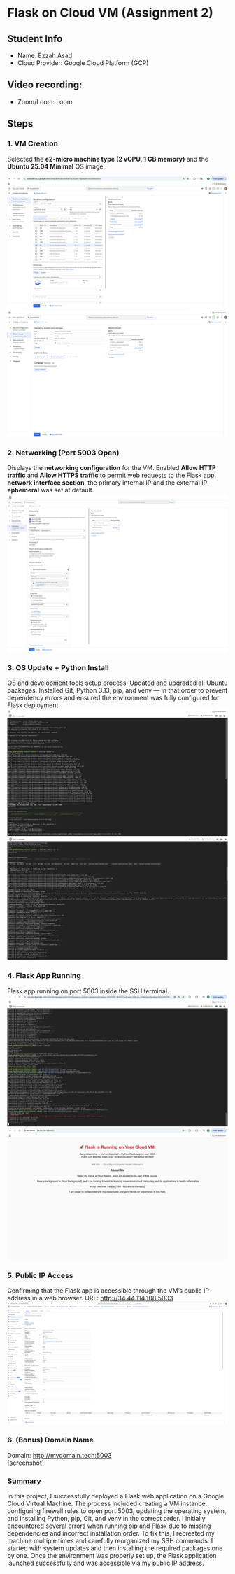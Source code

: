 
# Flask on Cloud VM (Assignment 2)

## Student Info
- Name:  Ezzah Asad
- Cloud Provider:  Google Cloud Platform (GCP)

## Video recording: 
- Zoom/Loom: Loom

## Steps
### 1. VM Creation
Selected the **e2-micro machine type (2 vCPU, 1 GB memory)** and the **Ubuntu 25.04 Minimal** OS image. 

![VM_Creation_1](screenshots/creatingvmflask.png)
![VM_Creation_2](screenshots/creatingvmflask_2.png)


### 2. Networking (Port 5003 Open)
 Displays the **networking configuration** for the VM. Enabled **Allow HTTP traffic** and **Allow HTTPS traffic** to permit web requests to the Flask app.  **network interface section**, the primary internal IP and the external IP: **ephemeral** was set at default. 
![Networking_screenshot](screenshots/creatingvmflask3.png)

### 3. OS Update + Python Install
OS and development tools setup process:
Updated and upgraded all Ubuntu packages.
Installed Git, Python 3.13, pip, and venv — in that order to prevent dependency errors and ensured the environment was fully configured for Flask deployment.
![OS_Update](screenshots/sudo_apt_upgrade.png)
![Python_Install](screenshots/installrequiretools.png)

### 4. Flask App Running
Flask app running on port 5003 inside the SSH terminal.
![screenshot of terminal + browser](screenshots/updates_installation.png)
![flask_running](screenshots/flask_running.png)

### 5. Public IP Access
Confirming that the Flask app is accessible through the VM’s public IP address in a web browser.
URL: http://34.44.114.108:5003 
![VM_running](screenshots/vmrunning.png)

### 6. (Bonus) Domain Name
Domain: http://mydomain.tech:5003  
[screenshot]

### Summary
In this project, I successfully deployed a Flask web application on a Google Cloud Virtual Machine. The process included creating a VM instance, configuring firewall rules to open port 5003, updating the operating system, and installing Python, pip, Git, and venv in the correct order. 
I initially encountered several errors when running pip and Flask due to missing dependencies and incorrect installation order. To fix this, I recreated my machine multiple times and carefully reorganized my SSH commands. I started with system updates and then installing the required packages one by one. Once the environment was properly set up, the Flask application launched successfully and was accessible via my public IP address.
